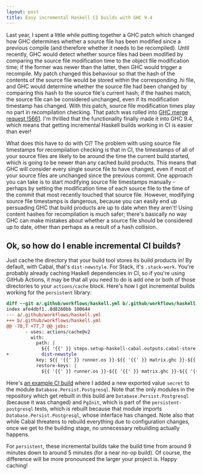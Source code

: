 ```yaml
---
layout: post
title: Easy incremental Haskell CI builds with GHC 9.4
---
```


Last year, I spent a little while putting together a GHC patch which changed how GHC determines whether a source file has been modified since a previous compile (and therefore whether it needs to be recompiled).
Until recently, GHC would detect whether source files had been modified by comparing the source file modification time to the object file modification time; if the former was newer than the latter, then GHC would trigger a recompile.
My patch changed this behaviour so that the hash of the contents of the source file would be stored within the corresponding .hi file, and GHC would determine whether the source file had been changed by comparing this hash to the source file's current hash; if the hashes match, the source file can be considered unchanged, even if its modification timestamp has changed. With this patch, source file modification times play no part in recompilation checking.
That patch was rolled into [GHC merge request !5661][]. I'm thrilled that the functionality finally made it into GHC 9.4, which means that getting incremental Haskell builds working in CI is easier than ever!

What does this have to do with CI?
The problem with using source file timestamps for recompilation checking is that in CI, the timestamps of all of your source files are likely to be around the time the current build started, which is going to be newer than any cached build products.
This means that GHC will consider every single source file to have changed, even if most of your source files are unchanged since the previous commit.
One approach you can take is to start modifying source file timestamps manually - perhaps by setting the modification time of each source file to the time of the commit that most recently touched that source file.
However, modifying source file timestamps is dangerous, because you can easily end up persuading GHC that build products are up to date when they aren't!
Using content hashes for recompilation is much safer; there's basically no way GHC can make mistakes about whether a source file should be considered up to date, other than perhaps as a result of a hash collision.

## Ok, so how do I enable incremental CI builds?

Just cache the directory that your build tool stores its build products in!
By default, with Cabal, that's `dist-newstyle`.
For Stack, it's `.stack-work`.
You're probably already caching Haskell dependencies in CI, so if you're using GitHub Actions, it may be that all you need to do is add one or both of those directories to your `actions/cache` block.
Here's how I got incremental builds working for the `persistent` library:

```patch
diff --git a/.github/workflows/haskell.yml b/.github/workflows/haskell.yml
index afe4dbf1..8d8260bb 100644
--- a/.github/workflows/haskell.yml
+++ b/.github/workflows/haskell.yml
@@ -78,7 +77,7 @@ jobs:
       - uses: actions/cache@v2
         with:
           path: |
             ${{ '{{' }} steps.setup-haskell-cabal.outputs.cabal-store }}
+            dist-newstyle
           key: ${{ '{{' }} runner.os }}-${{ '{{' }} matrix.ghc }}-${{ '{{' }} hashFiles('cabal.project.freeze') }}
           restore-keys: |
             ${{ '{{' }} runner.os }}-${{ '{{' }} matrix.ghc }}-${{ '{{' }} hashFiles('cabal.project.freeze') }}
```

Here's [an example CI build](https://github.com/hdgarrood/persistent/actions/runs/3118763968/jobs/5058276209) where I added a new exported value `secret` to the module `Database.Persist.Postgresql`.
Note that the only modules in the repository which get rebuilt in this build are `Database.Persist.Postgresql` (because it was changed) and `PgInit`, which is part of the `persistent-postgresql` tests, which is rebuilt because that module imports `Database.Persist.Postgresql`, whose interface has changed.
Note also that while Cabal threatens to rebuild everything due to configuration changes, once we get to the building stage, no unnecessary rebuilding actually happens.

For `persistent`, these incremental builds take the build time from around 9 minutes down to around 5 minutes (for a near no-op build).
Of course, the difference will be more pronounced the larger your project is. 
Happy caching!

[GHC merge request !5661]: https://gitlab.haskell.org/ghc/ghc/-/merge_requests/5661

